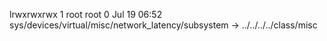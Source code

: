 lrwxrwxrwx 1 root root 0 Jul 19 06:52 sys/devices/virtual/misc/network_latency/subsystem -> ../../../../class/misc
